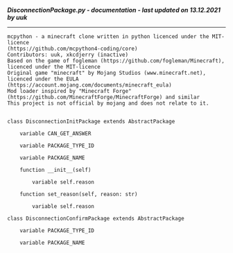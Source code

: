 ***DisconnectionPackage.py - documentation - last updated on 13.12.2021 by uuk***
___

    mcpython - a minecraft clone written in python licenced under the MIT-licence 
    (https://github.com/mcpython4-coding/core)
    Contributors: uuk, xkcdjerry (inactive)
    Based on the game of fogleman (https://github.com/fogleman/Minecraft), licenced under the MIT-licence
    Original game "minecraft" by Mojang Studios (www.minecraft.net), licenced under the EULA
    (https://account.mojang.com/documents/minecraft_eula)
    Mod loader inspired by "Minecraft Forge" (https://github.com/MinecraftForge/MinecraftForge) and similar
    This project is not official by mojang and does not relate to it.


    class DisconnectionInitPackage extends AbstractPackage

        variable CAN_GET_ANSWER

        variable PACKAGE_TYPE_ID

        variable PACKAGE_NAME

        function __init__(self)

            variable self.reason

        function set_reason(self, reason: str)

            variable self.reason

    class DisconnectionConfirmPackage extends AbstractPackage

        variable PACKAGE_TYPE_ID

        variable PACKAGE_NAME